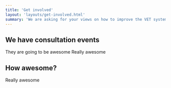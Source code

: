 ```yaml
---
title: 'Get involved'
layout: 'layouts/get-involved.html'
summary: 'We are asking for your views on how to improve the VET system. There will be multiple opportunities for you to provide your feedback, views and thoughts on improving VET.  This will include discussion papers, workshops and online surveys. We will continue to update this page with opportunities to engage in the coming weeks and months.'
---
```


## We have consultation events
They are going to be awesome
Really awesome
## How awesome?
Really awesome
